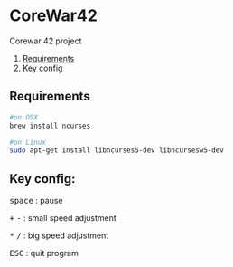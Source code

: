 # CoreWar42

Corewar 42 project
1. [Requirements](#requirements)
2. [Key config](#key-config)
## Requirements
```bash
#on OSX
brew install ncurses

#on Linux
sudo apt-get install libncurses5-dev libncursesw5-dev
```
## Key config:
<kbd>space</kbd> : pause

<kbd>+</kbd> <kbd>-</kbd> : small speed adjustment

<kbd>*</kbd> <kbd>/</kbd> : big speed adjustment

<kbd>ESC</kbd> : quit program

